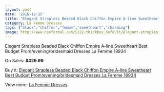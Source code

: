 ```yaml
---
layout: post
date: '2016-12-15'
title: "Elegant Strapless Beaded Black Chiffon Empire A-line Sweetheart Best Budget Prom/evening/bridesmaid Dresses La Femme 18934"
category: La Femme Dresses
tags: ["black","chiffon","femme","sweetheart","charming"]
image: http://www.neoformal.com/5322-thickbox_default/elegant-strapless-beaded-black-chiffon-empire-a-line-sweetheart-best-budget-prom-evening-bridesmaid-dresses-la-femme-18934.jpg
---
```

Elegant Strapless Beaded Black Chiffon Empire A-line Sweetheart Best Budget Prom/evening/bridesmaid Dresses La Femme 18934

On Sales: **$429.99**
<a href="https://www.neoformal.com/en/la-femme-dresses/1951-elegant-strapless-beaded-black-chiffon-empire-a-line-sweetheart-best-budget-prom-evening-bridesmaid-dresses-la-femme-18934.html"><amp-img layout="responsive" width="600" height="600" src="//www.neoformal.com/5322-thickbox_default/elegant-strapless-beaded-black-chiffon-empire-a-line-sweetheart-best-budget-prom-evening-bridesmaid-dresses-la-femme-18934.jpg" alt="Elegant Strapless Beaded Black Chiffon Empire A-line Sweetheart Best Budget Prom/evening/bridesmaid Dresses La Femme 18934 0" /></a>
<a href="https://www.neoformal.com/en/la-femme-dresses/1951-elegant-strapless-beaded-black-chiffon-empire-a-line-sweetheart-best-budget-prom-evening-bridesmaid-dresses-la-femme-18934.html"><amp-img layout="responsive" width="600" height="600" src="//www.neoformal.com/5323-thickbox_default/elegant-strapless-beaded-black-chiffon-empire-a-line-sweetheart-best-budget-prom-evening-bridesmaid-dresses-la-femme-18934.jpg" alt="Elegant Strapless Beaded Black Chiffon Empire A-line Sweetheart Best Budget Prom/evening/bridesmaid Dresses La Femme 18934 1" /></a>
<a href="https://www.neoformal.com/en/la-femme-dresses/1951-elegant-strapless-beaded-black-chiffon-empire-a-line-sweetheart-best-budget-prom-evening-bridesmaid-dresses-la-femme-18934.html"><amp-img layout="responsive" width="600" height="600" src="//www.neoformal.com/5324-thickbox_default/elegant-strapless-beaded-black-chiffon-empire-a-line-sweetheart-best-budget-prom-evening-bridesmaid-dresses-la-femme-18934.jpg" alt="Elegant Strapless Beaded Black Chiffon Empire A-line Sweetheart Best Budget Prom/evening/bridesmaid Dresses La Femme 18934 2" /></a>

Buy it: [Elegant Strapless Beaded Black Chiffon Empire A-line Sweetheart Best Budget Prom/evening/bridesmaid Dresses La Femme 18934](https://www.neoformal.com/en/la-femme-dresses/1951-elegant-strapless-beaded-black-chiffon-empire-a-line-sweetheart-best-budget-prom-evening-bridesmaid-dresses-la-femme-18934.html "Elegant Strapless Beaded Black Chiffon Empire A-line Sweetheart Best Budget Prom/evening/bridesmaid Dresses La Femme 18934")

View more: [La Femme Dresses](https://www.neoformal.com/en/16-la-femme-dresses "La Femme Dresses")